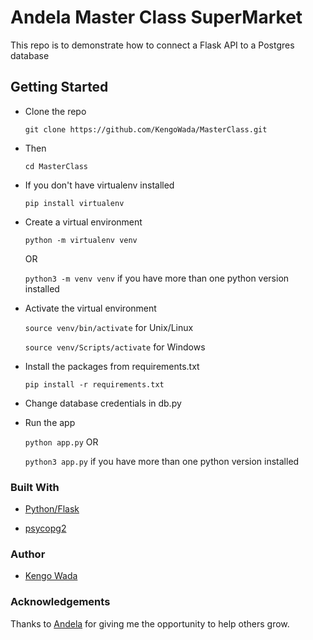 # Andela Master Class SuperMarket

This repo is to demonstrate how to connect a Flask API to a Postgres database


## Getting Started

* Clone the repo

	`git clone https://github.com/KengoWada/MasterClass.git`

* Then

	`cd MasterClass`

* If you don't have virtualenv installed

	`pip install virtualenv`

* Create a virtual environment

	`python -m virtualenv venv`

	OR

	`python3 -m venv venv` if you have more than one python version installed

* Activate the virtual environment

	`source venv/bin/activate` for Unix/Linux

	`source venv/Scripts/activate` for Windows

* Install the packages from requirements.txt

	`pip install -r requirements.txt`

* Change database credentials in db.py

* Run the app

	`python app.py` OR

	`python3 app.py` if you have more than one python version installed


### Built With

* [Python/Flask](http://flask.pocoo.org/)

* [psycopg2](http://initd.org/psycopg/docs/)


### Author

* [Kengo Wada](https://github.com/KengoWada)


### Acknowledgements

Thanks to [Andela](https://uganda.andela.com) for giving me the opportunity to help others grow.
